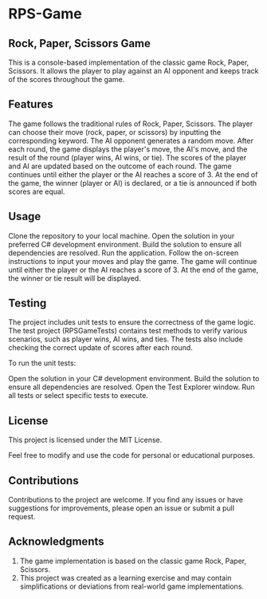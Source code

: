 # RPS-Game
## Rock, Paper, Scissors Game
This is a console-based implementation of the classic game Rock, Paper, Scissors. It allows the player to play against an AI opponent and keeps track of the scores throughout the game.

## Features
The game follows the traditional rules of Rock, Paper, Scissors.
The player can choose their move (rock, paper, or scissors) by inputting the corresponding keyword.
The AI opponent generates a random move.
After each round, the game displays the player's move, the AI's move, and the result of the round (player wins, AI wins, or tie).
The scores of the player and AI are updated based on the outcome of each round.
The game continues until either the player or the AI reaches a score of 3.
At the end of the game, the winner (player or AI) is declared, or a tie is announced if both scores are equal.

## Usage
Clone the repository to your local machine.
Open the solution in your preferred C# development environment.
Build the solution to ensure all dependencies are resolved.
Run the application.
Follow the on-screen instructions to input your moves and play the game.
The game will continue until either the player or the AI reaches a score of 3.
At the end of the game, the winner or tie result will be displayed.

## Testing
The project includes unit tests to ensure the correctness of the game logic. The test project (RPSGameTests) contains test methods to verify various scenarios, such as player wins, AI wins, and ties. The tests also include checking the correct update of scores after each round.

To run the unit tests:

Open the solution in your C# development environment.
Build the solution to ensure all dependencies are resolved.
Open the Test Explorer window.
Run all tests or select specific tests to execute.

## License
This project is licensed under the MIT License.

Feel free to modify and use the code for personal or educational purposes.

## Contributions
Contributions to the project are welcome. If you find any issues or have suggestions for improvements, please open an issue or submit a pull request.

## Acknowledgments
1. The game implementation is based on the classic game Rock, Paper, Scissors.
2. This project was created as a learning exercise and may contain simplifications or deviations from real-world game implementations.
